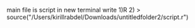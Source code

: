 main file is script 
in new terminal write 
1)R
2) > source("/Users/kirillrabdel/Downloads/untitledfolder2/script.r")
